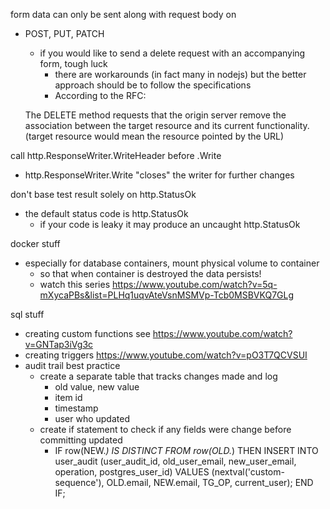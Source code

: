 form data can only be sent along with request body on
 - POST, PUT, PATCH
   - if you would like to send a delete request with an accompanying form, tough luck
     - there are workarounds (in fact many in nodejs) but the better approach should be to follow the specifications
     - According to the RFC:

    The DELETE method requests that the origin server remove the association between the target resource and its current functionality.
    (target resource would mean the resource pointed by the URL)

call http.ResponseWriter.WriteHeader before .Write
 - http.ResponseWriter.Write "closes" the writer for further changes

don't base test result solely on http.StatusOk
 - the default status code is http.StatusOk
   - if your code is leaky it may produce an uncaught http.StatusOk


docker stuff
  - especially for database containers, mount physical volume to container
    - so that when container is destroyed the data persists!
    - watch this series https://www.youtube.com/watch?v=5q-mXycaPBs&list=PLHq1uqvAteVsnMSMVp-Tcb0MSBVKQ7GLg


sql stuff
  - creating custom functions see https://www.youtube.com/watch?v=GNTap3iVg3c
  - creating triggers https://www.youtube.com/watch?v=pO3T7QCVSUI
  - audit trail best practice
    - create a separate table that tracks changes made and log
      - old value, new value
      - item id
      - timestamp
      - user who updated
    - create if statement to check if any fields were change before committing updated
      - IF row(NEW.*) IS DISTINCT FROM row(OLD.*) THEN
          INSERT INTO user_audit (user_audit_id, old_user_email, new_user_email, operation, postgres_user_id)
          VALUES (nextval('custom-sequence'), OLD.email, NEW.email, TG_OP, current_user);
        END IF;
      
